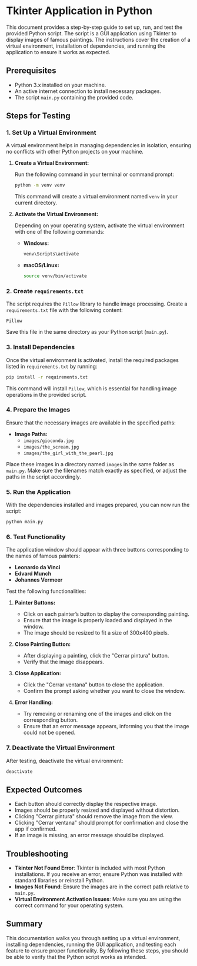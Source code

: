 # Tkinter Application in Python

This document provides a step-by-step guide to set up, run, and test the provided Python script. The script is a GUI application using Tkinter to display images of famous paintings. The instructions cover the creation of a virtual environment, installation of dependencies, and running the application to ensure it works as expected.

## Prerequisites

- Python 3.x installed on your machine.
- An active internet connection to install necessary packages.
- The script `main.py` containing the provided code.

## Steps for Testing

### 1. Set Up a Virtual Environment

A virtual environment helps in managing dependencies in isolation, ensuring no conflicts with other Python projects on your machine.

1. **Create a Virtual Environment:**

   Run the following command in your terminal or command prompt:

   ```bash
   python -m venv venv
   ```

   This command will create a virtual environment named `venv` in your current directory.

2. **Activate the Virtual Environment:**

   Depending on your operating system, activate the virtual environment with one of the following commands:

   - **Windows:**

     ```bash
     venv\Scripts\activate
     ```

   - **macOS/Linux:**

     ```bash
     source venv/bin/activate
     ```

### 2. Create `requirements.txt`

The script requires the `Pillow` library to handle image processing. Create a `requirements.txt` file with the following content:

```
Pillow
```

Save this file in the same directory as your Python script (`main.py`).

### 3. Install Dependencies

Once the virtual environment is activated, install the required packages listed in `requirements.txt` by running:

```bash
pip install -r requirements.txt
```

This command will install `Pillow`, which is essential for handling image operations in the provided script.

### 4. Prepare the Images

Ensure that the necessary images are available in the specified paths:

- **Image Paths:**
  - `images/gioconda.jpg`
  - `images/the_scream.jpg`
  - `images/the_girl_with_the_pearl.jpg`

Place these images in a directory named `images` in the same folder as `main.py`. Make sure the filenames match exactly as specified, or adjust the paths in the script accordingly.

### 5. Run the Application

With the dependencies installed and images prepared, you can now run the script:

```bash
python main.py
```

### 6. Test Functionality

The application window should appear with three buttons corresponding to the names of famous painters:

- **Leonardo da Vinci**
- **Edvard Munch**
- **Johannes Vermeer**

Test the following functionalities:

1. **Painter Buttons:**

   - Click on each painter’s button to display the corresponding painting.
   - Ensure that the image is properly loaded and displayed in the window.
   - The image should be resized to fit a size of 300x400 pixels.

2. **Close Painting Button:**

   - After displaying a painting, click the "Cerrar pintura" button.
   - Verify that the image disappears.

3. **Close Application:**

   - Click the "Cerrar ventana" button to close the application.
   - Confirm the prompt asking whether you want to close the window.

4. **Error Handling:**
   - Try removing or renaming one of the images and click on the corresponding button.
   - Ensure that an error message appears, informing you that the image could not be opened.

### 7. Deactivate the Virtual Environment

After testing, deactivate the virtual environment:

```bash
deactivate
```

## Expected Outcomes

- Each button should correctly display the respective image.
- Images should be properly resized and displayed without distortion.
- Clicking "Cerrar pintura" should remove the image from the view.
- Clicking "Cerrar ventana" should prompt for confirmation and close the app if confirmed.
- If an image is missing, an error message should be displayed.

## Troubleshooting

- **Tkinter Not Found Error**: Tkinter is included with most Python installations. If you receive an error, ensure Python was installed with standard libraries or reinstall Python.
- **Images Not Found**: Ensure the images are in the correct path relative to `main.py`.
- **Virtual Environment Activation Issues**: Make sure you are using the correct command for your operating system.

## Summary

This documentation walks you through setting up a virtual environment, installing dependencies, running the GUI application, and testing each feature to ensure proper functionality. By following these steps, you should be able to verify that the Python script works as intended.
